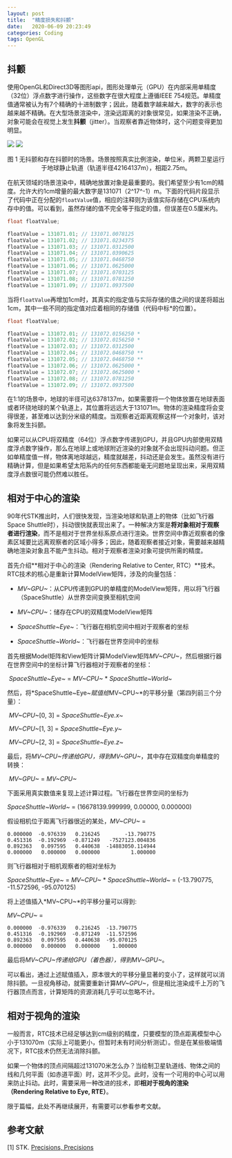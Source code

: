```yaml
---
layout: post
title:  "精度损失和抖颤"
date:   2020-06-09 20:23:49
categories: Coding
tags: OpenGL
---
```


## 抖颤

使用OpenGL和Direct3D等图形api，图形处理单元（GPU）在内部采用单精度（32位）浮点数字进行操作，这些数字在很大程度上遵循IEEE 754规范。单精度值通常被认为有7个精确的十进制数字；因此，随着数字越来越大，数字的表示也越来越不精确。在大型场景渲染中，渲染远距离的对象很常见，如果渲染不正确，对象可能会在视觉上发生**抖颤**（jitter）。当观察者靠近物体时，这个问题变得更加明显。

![](https://sirlis.github.io/assets/img/postsimg/2020-06-09-precision-loss-and-jitter/01.nojitter.png)  ![](https://sirlis.github.io/assets/img/postsimg/2020-06-09-precision-loss-and-jitter/01.jitter.png)

<center>图 1 无抖颤和存在抖颤时的场景。场景按照真实比例渲染，单位米，两颗卫星运行于地球静止轨道（轨道半径42164137m），相距2.75m。</center>

在航天领域的场景渲染中，精确地放置对象是最重要的。我们希望至少有1cm的精度。允许大约1cm增量的最大数字是131071（2^17^-1）m。下面的代码片段显示了代码中正在分配的`floatValue`值，相应的注释则为该值实际存储在CPU系统内存中的值。可以看到，虽然存储的值不完全等于指定的值，但误差在0.5厘米内。

```c
float floatValue;

floatValue = 131071.01; // 131071.0078125
floatValue = 131071.02; // 131071.0234375
floatValue = 131071.03; // 131071.0312500
floatValue = 131071.04; // 131071.0390625
floatValue = 131071.05; // 131071.0468750
floatValue = 131071.06; // 131071.0625000
floatValue = 131071.07; // 131071.0703125
floatValue = 131071.08; // 131071.0781250
floatValue = 131071.09; // 131071.0937500
```

当将`floatValue`再增加1cm时，其真实的指定值与实际存储的值之间的误差将超出1cm，其中一些不同的指定值对应着相同的存储值（代码中标*的位置）。

```c
float floatValue;

floatValue = 131072.01; // 131072.0156250 *
floatValue = 131072.02; // 131072.0156250 *
floatValue = 131072.03; // 131072.0312500
floatValue = 131072.04; // 131072.0468750 **
floatValue = 131072.05; // 131072.0468750 **
floatValue = 131072.06; // 131072.0625000 *
floatValue = 131072.07; // 131072.0625000 *
floatValue = 131072.08; // 131072.0781250
floatValue = 131072.09; // 131072.0937500
```

在1:1的场景中，地球的半径可达6378137m，如果需要将一个物体放置在地球表面或者环绕地球的某个轨道上，其位置将远远大于131071m。物体的渲染精度将会变得很差，甚至难以达到分米级的精度。当观察者近距离观察这样一个对象时，该对象将发生抖颤。

如果可以从CPU将双精度（64位）浮点数字传递到GPU，并且GPU内部使用双精度浮点数字操作，那么在地球上或地球附近渲染的对象就不会出现抖动问题。但正如单精度值一样，物体离地球越远，精度就越差，抖动还是会发生。虽然没有进行精确计算，但是如果希望太阳系内的任何东西都能毫无问题地呈现出来，采用双精度浮点数很可能仍然难以胜任。

## 相对于中心的渲染

90年代STK推出时，人们很快发现，当渲染地球和轨道上的物体（比如飞行器Space Shuttle时），抖动很快就表现出来了。一种解决方案是**将对象相对于观察者进行渲染**，而不是相对于世界坐标系原点进行渲染。世界空间中靠近观察者的像素区域要比远离观察者的区域小得多；因此，随着观察者接近对象，需要越来越精确地渲染对象且不能产生抖动。相对于观察者渲染对象可提供所需的精度。

首先介绍**相对于中心的渲染（Rendering Relative to Center, RTC）**技术。RTC技术的核心是重新计算ModelView矩阵，涉及的向量包括：

- *MV~GPU~*：从CPU传递到GPU的单精度的ModelView矩阵，用以将飞行器（SpaceShuttle）从世界空间变换至相机空间

- *MV~CPU~*：储存在CPU的双精度ModelView矩阵

- *SpaceShuttle~Eye~*：飞行器在相机空间中相对于观察者的坐标

- *SpaceShuttle~World~*：飞行器在世界空间中的坐标

首先根据Model矩阵和View矩阵计算ModelView矩阵*MV~CPU~*，然后根据行器在世界空间中的坐标计算飞行器相对于观察者的坐标：

​					*SpaceShuttle~Eye~* = *MV~CPU~* * *SpaceShuttle~World~*

然后，将*SpaceShuttle~Eye~*赋值给*MV~CPU~*的平移分量（第四列前三个分量）：

​					*MV~CPU~*[0, 3] = *SpaceShuttle~Eye.x~*

​					*MV~CPU~*[1, 3] = *SpaceShuttle~Eye.y~*

​					*MV~CPU~*[2, 3] = *SpaceShuttle~Eye.z~*

最后，将*MV~CPU~*传递给GPU，得到*MV~GPU~*，其中存在双精度向单精度的转换：

​					*MV~GPU~* = *MV~CPU~*

下面采用真实数值来复现上述计算过程。飞行器在世界空间的坐标为

*SpaceShuttle~World~* = (16678139.999999, 0.00000, 0.000000)

假设相机位于距离飞行器很近的某处，*MV~CPU~* =

```
0.000000  -0.976339   0.216245        -13.790775
0.451316  -0.192969  -0.871249   -7527123.004836
0.892363   0.097595   0.440638  -14883050.114944
0.000000   0.000000   0.000000          1.000000
```

则飞行器相对于相机观察者的相对坐标为

*SpaceShuttle~Eye~* = *MV~CPU~* * *SpaceShuttle~World~* = (-13.790775, -11.572596, -95.070125)

将上述值插入*MV~CPU~*的平移分量可以得到:

*MV~CPU~* =

```
0.000000  -0.976339   0.216245  -13.790775 
0.451316  -0.192969  -0.871249  -11.572596
0.892363   0.097595   0.440638  -95.070125
0.000000   0.000000   0.000000    1.000000
```

最后将*MV~CPU~*传递给GPU（着色器），得到*MV~GPU~*。

可以看出，通过上述赋值插入，原本很大的平移分量显著的变小了，这样就可以消除抖颤。一旦视角移动，就需要重新计算*MV~GPU~*，但是相比渲染成千上万的飞行器顶点而言，计算矩阵的资源消耗几乎可以忽略不计。

## 相对于视角的渲染

一般而言，RTC技术已经足够达到cm级别的精度，只要模型的顶点距离模型中心小于131070m（实际上可能更小，但暂时未有时间分析测试）。但是在某些极端情况下，RTC技术仍然无法消除抖颤。

如果一个物体的顶点间隔超过131070米怎么办？当绘制卫星轨道线、物体之间的线和几何平面（如赤道平面）时，这并不少见。此时，没有一个可用的中心可以用来防止抖动。此时，需要采用一种改进的技术，即**相对于视角的渲染（Rendering Relative to Eye, RTE）**。

限于篇幅，此处不再继续展开，有需要可以参看参考文献。


## 参考文献

<span id="ref1">[1]</span>	STK. [Precisions, Precisions](https://help.agi.com/AGIComponentsJava/html/BlogPrecisionsPrecisions.htm)